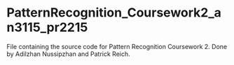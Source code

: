 # PatternRecognition_Coursework2_an3115_pr2215
File containing the source code for Pattern Recognition Coursework 2. Done by Adilzhan Nussipzhan and Patrick Reich.
